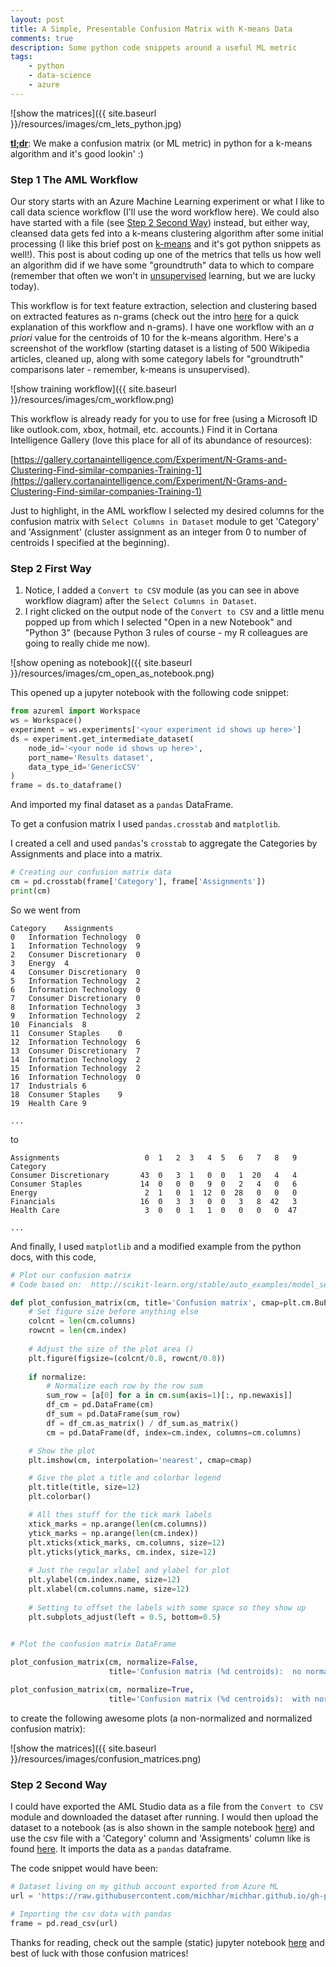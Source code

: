 ```yaml
---
layout: post
title: A Simple, Presentable Confusion Matrix with K-means Data
comments: true
description: Some python code snippets around a useful ML metric
tags:
    - python
    - data-science
    - azure
---
```


![show the matrices]({{ site.baseurl }}/resources/images/cm_lets_python.jpg)

[**tl;dr**](https://en.wikipedia.org/wiki/TL;DR):  We make a confusion matrix (or ML metric) in python for a k-means algorithm and it's good lookin' :)

### Step 1 The AML Workflow

Our story starts with an Azure Machine Learning experiment or what I like to call data science workflow (I'll use the word workflow here).   We could also have started with a file (see [Step 2 Second Way](#step-2-second-way)) instead, but either way, cleansed data gets fed into a k-means clustering algorithm after some initial processing (I like this brief post on [k-means](http://stanford.edu/~cpiech/cs221/handouts/kmeans.html) and it's got python snippets as well!).  This post is about coding up one of the metrics that tells us how well an algorithm did if we have some "groundtruth" data to which to compare (remember that often we won't in [unsupervised](http://machinelearningmastery.com/supervised-and-unsupervised-machine-learning-algorithms/) learning, but we are lucky today).

This workflow is for text feature extraction, selection and clustering based on extracted features as n-grams (check out the intro [here](https://michhar.github.io/posts/a-python-flask-webapp-gets-smart) for a quick explanation of this workflow and n-grams).  I have one workflow with an _a priori_ value for the centroids of 10 for the k-means algorithm.  Here's a screenshot of the workflow (starting dataset is a listing of 500 Wikipedia articles, cleaned up, along with some category labels for "groundtruth" comparisons later - remember, k-means is unsupervised).

![show training workflow]({{ site.baseurl }}/resources/images/cm_workflow.png)

This workflow is already ready for you to use for free (using a Microsoft ID like outlook.com, xbox, hotmail, etc. accounts.)  Find it in Cortana Intelligence Gallery (love this place for all of its abundance of resources):  

[https://gallery.cortanaintelligence.com/Experiment/N-Grams-and-Clustering-Find-similar-companies-Training-1](https://gallery.cortanaintelligence.com/Experiment/N-Grams-and-Clustering-Find-similar-companies-Training-1)

Just to highlight, in the AML workflow I selected my desired columns for the confusion matrix with `Select Columns in Dataset` module to get 'Category' and 'Assignment' (cluster assignment as an integer from 0 to number of centroids I specified at the beginning).

### Step 2 First Way

1.  Notice, I added a `Convert to CSV` module (as you can see in above workflow diagram) after the `Select Columns in Dataset`.
2. I right clicked on the output node of the `Convert to CSV` and a little menu popped up from which I selected "Open in a new Notebook" and "Python 3" (because Python 3 rules of course - my R colleagues are going to really chide me now).

![show opening as notebook]({{ site.baseurl }}/resources/images/cm_open_as_notebook.png)

This opened up a jupyter notebook with the following code snippet:

```python
from azureml import Workspace
ws = Workspace()
experiment = ws.experiments['<your experiment id shows up here>']
ds = experiment.get_intermediate_dataset(
    node_id='<your node id shows up here>',
    port_name='Results dataset',
    data_type_id='GenericCSV'
)
frame = ds.to_dataframe()
```

And imported my final dataset as a `pandas` DataFrame.

To get a confusion matrix I used `pandas.crosstab` and `matplotlib`.

I created a cell and used `pandas`'s `crosstab` to aggregate the Categories by Assignments and place into a matrix.

```python
# Creating our confusion matrix data
cm = pd.crosstab(frame['Category'], frame['Assignments'])
print(cm)
```

So we went from 

```
Category	Assignments
0	Information Technology	0
1	Information Technology	9
2	Consumer Discretionary	0
3	Energy	4
4	Consumer Discretionary	0
5	Information Technology	2
6	Information Technology	0
7	Consumer Discretionary	0
8	Information Technology	3
9	Information Technology	2
10	Financials	8
11	Consumer Staples	0
12	Information Technology	6
13	Consumer Discretionary	7
14	Information Technology	2
15	Information Technology	2
16	Information Technology	0
17	Industrials	6
18	Consumer Staples	9
19	Health Care	9

...
```

to

```
Assignments                   0  1   2  3   4  5   6   7   8   9
Category                                                        
Consumer Discretionary       43  0   3  1   0  0   1  20   4   4
Consumer Staples             14  0   0  0   9  0   2   4   0   6
Energy                        2  1   0  1  12  0  28   0   0   0
Financials                   16  0   3  3   0  0   3   8  42   3
Health Care                   3  0   0  1   1  0   0   0   0  47

...
```

And finally, I used `matplotlib` and a modified example from the python docs, with this code,

```python
# Plot our confusion matrix
# Code based on:  http://scikit-learn.org/stable/auto_examples/model_selection/plot_confusion_matrix.html

def plot_confusion_matrix(cm, title='Confusion matrix', cmap=plt.cm.BuPu, normalize=False):
    # Set figure size before anything else
    colcnt = len(cm.columns)
    rowcnt = len(cm.index)
    
    # Adjust the size of the plot area ()
    plt.figure(figsize=(colcnt/0.8, rowcnt/0.8))
    
    if normalize:
        # Normalize each row by the row sum
        sum_row = [a[0] for a in cm.sum(axis=1)[:, np.newaxis]]
        df_cm = pd.DataFrame(cm)
        df_sum = pd.DataFrame(sum_row)
        df = df_cm.as_matrix() / df_sum.as_matrix()
        cm = pd.DataFrame(df, index=cm.index, columns=cm.columns)

    # Show the plot
    plt.imshow(cm, interpolation='nearest', cmap=cmap)

    # Give the plot a title and colorbar legend
    plt.title(title, size=12)
    plt.colorbar()

    # All thes stuff for the tick mark labels
    xtick_marks = np.arange(len(cm.columns))
    ytick_marks = np.arange(len(cm.index))
    plt.xticks(xtick_marks, cm.columns, size=12)
    plt.yticks(ytick_marks, cm.index, size=12)
    
    # Just the regular xlabel and ylabel for plot
    plt.ylabel(cm.index.name, size=12)
    plt.xlabel(cm.columns.name, size=12)
    
    # Setting to offset the labels with some space so they show up
    plt.subplots_adjust(left = 0.5, bottom=0.5)
    

# Plot the confusion matrix DataFrame

plot_confusion_matrix(cm, normalize=False, 
                      title='Confusion matrix (%d centroids):  no normalization' % len(cm.columns))

plot_confusion_matrix(cm, normalize=True,
                      title='Confusion matrix (%d centroids):  with normalization' % len(cm.columns))


```

to create the following awesome plots (a non-normalized and normalized confusion matrix):

![show the matrices]({{ site.baseurl }}/resources/images/confusion_matrices.png)


### Step 2 Second Way

  
I could have exported the AML Studio data as a file from the `Convert to CSV` module and downloaded the dataset after running.  I would then upload the dataset to a notebook (as is also shown in the sample notebook [here](https://github.com/michhar/python-jupyter-notebooks/blob/master/machine_learning/A_Simple_Confusion_Matrix.ipynb)) and use the csv file with a 'Category' column and 'Assigments' column like is found [here](https://github.com/michhar/michhar.github.io/tree/gh-pages-source/resources/data).  It imports the data as a `pandas` dataframe.

The code snippet would have been:

```python
# Dataset living on my github account exported from Azure ML
url = 'https://raw.githubusercontent.com/michhar/michhar.github.io/gh-pages-source/resources/data/ngrams_and_clustering_result_dataset.csv'

# Importing the csv data with pandas
frame = pd.read_csv(url)
```

Thanks for reading, check out the sample (static) jupyter notebook [here](https://github.com/michhar/python-jupyter-notebooks/blob/master/machine_learning/A_Simple_Confusion_Matrix.ipynb) and best of luck with those confusion matrices!

